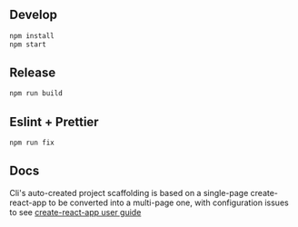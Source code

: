## Develop

```bash
npm install
npm start
```

## Release

```bash
npm run build
```

## Eslint + Prettier

``` bash
npm run fix
```

## Docs

Cli's auto-created project scaffolding is based on a single-page create-react-app to be converted into a multi-page one, with configuration issues to see [create-react-app user guide](https://github.com/facebook/create-react-app/blob/master/packages/react-scripts/template/README.md)
